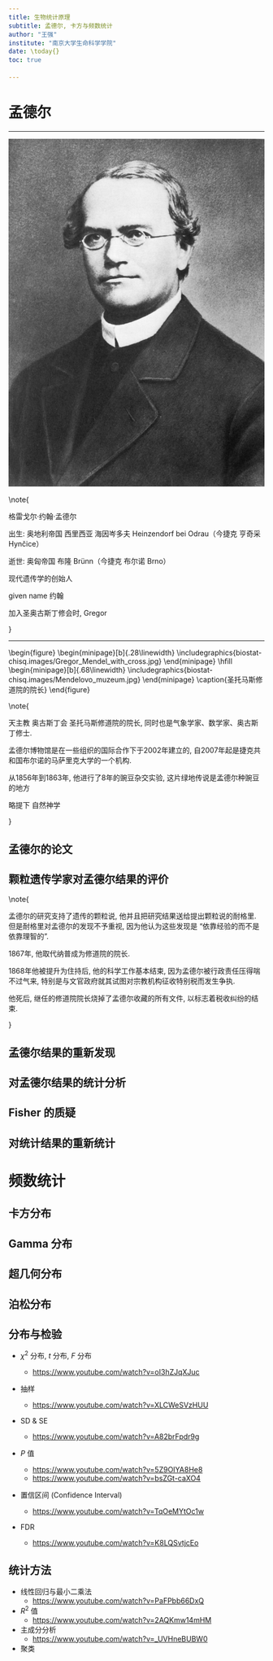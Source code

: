 ```yaml
---
title: 生物统计原理
subtitle: 孟德尔, 卡方与频数统计
author: "王强"
institute: "南京大学生命科学学院"
date: \today{}
toc: true

---
```


# 孟德尔

---

![Gregor Johann Mendel, 1822-1884](biostat-chisq.images/Gregor_Mendel_2.jpg)

\note{

格雷戈尔·约翰·孟德尔

出生: 奥地利帝国 西里西亚 海因岑多夫 Heinzendorf bei Odrau（今捷克 亨奇采 Hynčice）

逝世: 奥匈帝国 布隆 Brünn（今捷克 布尔诺 Brno）

现代遗传学的创始人

given name 约翰

加入圣奥古斯丁修会时, Gregor

}

---

\begin{figure}
    \begin{minipage}[b]{.28\linewidth}
        \includegraphics{biostat-chisq.images/Gregor_Mendel_with_cross.jpg}
    \end{minipage}
    \hfill
    \begin{minipage}[b]{.68\linewidth}
        \includegraphics{biostat-chisq.images/Mendelovo_muzeum.jpg}
    \end{minipage}
    \caption{圣托马斯修道院的院长}
\end{figure}

\note{

天主教 奥古斯丁会 圣托马斯修道院的院长, 同时也是气象学家、数学家、奥古斯丁修士. 

孟德尔博物馆是在一些组织的国际合作下于2002年建立的, 自2007年起是捷克共和国布尔诺的马萨里克大学的一个机构. 

从1856年到1863年, 他进行了8年的豌豆杂交实验, 这片绿地传说是孟德尔种豌豆的地方

略提下 自然神学

}

## 孟德尔的论文

## 颗粒遗传学家对孟德尔结果的评价

\note{

孟德尔的研究支持了遗传的颗粒说, 他并且把研究结果送给提出颗粒说的耐格里. 但是耐格里对孟德尔的发现不予重视,
因为他认为这些发现是 “依靠经验的而不是依靠理智的”.

1867年, 他取代纳普成为修道院的院长. 

1868年他被提升为住持后, 他的科学工作基本结束, 因为孟德尔被行政责任压得喘不过气来, 
特别是与文官政府就其试图对宗教机构征收特别税而发生争执. 

他死后, 继任的修道院院长烧掉了孟德尔收藏的所有文件, 以标志着税收纠纷的结束. 

}

## 孟德尔结果的重新发现

## 对孟德尔结果的统计分析

## Fisher 的质疑

## 对统计结果的重新统计

# 频数统计

## 卡方分布

## Gamma 分布

## 超几何分布

## 泊松分布

## 分布与检验

* $\chi^2$ 分布, *t* 分布, *F* 分布
    * https://www.youtube.com/watch?v=oI3hZJqXJuc
* 抽样
    *  https://www.youtube.com/watch?v=XLCWeSVzHUU

* SD & SE
    *  https://www.youtube.com/watch?v=A82brFpdr9g
* $P$ 值
    * https://www.youtube.com/watch?v=5Z9OIYA8He8
    * https://www.youtube.com/watch?v=bsZGt-caXO4
* 置信区间 (Confidence Interval)
    * https://www.youtube.com/watch?v=TqOeMYtOc1w
* FDR
    * https://www.youtube.com/watch?v=K8LQSvtjcEo

## 统计方法

* 线性回归与最小二乘法
    *  https://www.youtube.com/watch?v=PaFPbb66DxQ
* $R^2$ 值
    * https://www.youtube.com/watch?v=2AQKmw14mHM
* 主成分分析
    * https://www.youtube.com/watch?v=_UVHneBUBW0
* 聚类

